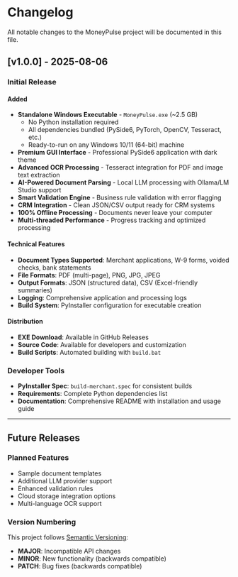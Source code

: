 # Changelog

All notable changes to the MoneyPulse project will be documented in this file.

## [v1.0.0] - 2025-08-06

### Initial Release

#### Added
- **Standalone Windows Executable** - `MoneyPulse.exe` (~2.5 GB)
  - No Python installation required
  - All dependencies bundled (PySide6, PyTorch, OpenCV, Tesseract, etc.)
  - Ready-to-run on any Windows 10/11 (64-bit) machine
- **Premium GUI Interface** - Professional PySide6 application with dark theme
- **Advanced OCR Processing** - Tesseract integration for PDF and image text extraction
- **AI-Powered Document Parsing** - Local LLM processing with Ollama/LM Studio support
- **Smart Validation Engine** - Business rule validation with error flagging
- **CRM Integration** - Clean JSON/CSV output ready for CRM systems
- **100% Offline Processing** - Documents never leave your computer
- **Multi-threaded Performance** - Progress tracking and optimized processing

#### Technical Features
- **Document Types Supported**: Merchant applications, W-9 forms, voided checks, bank statements
- **File Formats**: PDF (multi-page), PNG, JPG, JPEG
- **Output Formats**: JSON (structured data), CSV (Excel-friendly summaries)
- **Logging**: Comprehensive application and processing logs
- **Build System**: PyInstaller configuration for executable creation

#### Distribution
- **EXE Download**: Available in GitHub Releases
- **Source Code**: Available for developers and customization
- **Build Scripts**: Automated building with `build.bat`

### Developer Tools
- **PyInstaller Spec**: `build-merchant.spec` for consistent builds
- **Requirements**: Complete Python dependencies list
- **Documentation**: Comprehensive README with installation and usage guide

---

## Future Releases

### Planned Features
- Sample document templates
- Additional LLM provider support
- Enhanced validation rules
- Cloud storage integration options
- Multi-language OCR support

### Version Numbering
This project follows [Semantic Versioning](https://semver.org/):
- **MAJOR**: Incompatible API changes
- **MINOR**: New functionality (backwards compatible)
- **PATCH**: Bug fixes (backwards compatible)